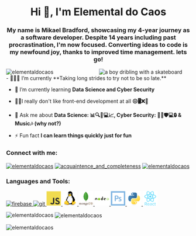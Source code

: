 <h1 align="center">Hi 👋, I'm Elemental do Caos</h1>
<h3 align="center">My name is Mikael Bradford, showcasing my 4-year journey as a software developer. Despite 14 years including past procrastination, I'm now focused. Converting ideas to code is my newfound joy, thanks to improved time management. lets go!</h3>
<img align="right" alt="a boy dribling with a skateboard" width="250" src="https://cdn.dribbble.com/users/3324724/screenshots/8934352/media/618ebf8bfaf3165f8a9d1e403e40adeb.gif">
<p align="left"> <a href="https://twitter.com/elementaldocaos" target="blank"><img align="left" src="https://img.shields.io/twitter/follow/elementaldocaos?logo=twitter&style=for-the-badge" alt="elementaldocaos" /></a> </p>
<br>
- 🏃🏿‍♂️ I’m currently **Taking long strides to try not to be so late.**

- 🌱 I’m currently learning **Data Science and Cyber Security**

- 🙅‍♂️I really don't like front-end development at all **😖🖥️❌🔌**

- 💬 Ask me about **Data Science: 📊🔍🧠💻📈, Cyber Security: 🔐🌐🛡️💻🔒 & Music🎶 (why not?)**

- ⚡ Fun fact **I can learn things quickly just for fun**

<h3 align="left">Connect with me:</h3>
<p align="left">
<a href="https://twitter.com/elementaldocaos" target="blank"><img align="center" src="https://raw.githubusercontent.com/rahuldkjain/github-profile-readme-generator/master/src/images/icons/Social/twitter.svg" alt="elementaldocaos" height="30" width="40" /></a>
<a href="https://instagram.com/acquaintence_and_completeness" target="blank"><img align="center" src="https://raw.githubusercontent.com/rahuldkjain/github-profile-readme-generator/master/src/images/icons/Social/instagram.svg" alt="acquaintence_and_completeness" height="30" width="40" /></a>
<a href="https://discord.gg/elementaldocaos" target="blank"><img align="center" src="https://raw.githubusercontent.com/rahuldkjain/github-profile-readme-generator/master/src/images/icons/Social/discord.svg" alt="elementaldocaos" height="30" width="40" /></a>
</p>

<h3 align="left">Languages and Tools:</h3>
<p align="left"> <a href="https://firebase.google.com/" target="_blank" rel="noreferrer"> <img src="https://www.vectorlogo.zone/logos/firebase/firebase-icon.svg" alt="firebase" width="40" height="40"/> </a> <a href="https://git-scm.com/" target="_blank" rel="noreferrer"> <img src="https://www.vectorlogo.zone/logos/git-scm/git-scm-icon.svg" alt="git" width="40" height="40"/> </a> <a href="https://developer.mozilla.org/en-US/docs/Web/JavaScript" target="_blank" rel="noreferrer"> <img src="https://raw.githubusercontent.com/devicons/devicon/master/icons/javascript/javascript-original.svg" alt="javascript" width="40" height="40"/> </a> <a href="https://www.linux.org/" target="_blank" rel="noreferrer"> <img src="https://raw.githubusercontent.com/devicons/devicon/master/icons/linux/linux-original.svg" alt="linux" width="40" height="40"/> </a> <a href="https://www.mongodb.com/" target="_blank" rel="noreferrer"> <img src="https://raw.githubusercontent.com/devicons/devicon/master/icons/mongodb/mongodb-original-wordmark.svg" alt="mongodb" width="40" height="40"/> </a> <a href="https://nodejs.org" target="_blank" rel="noreferrer"> <img src="https://raw.githubusercontent.com/devicons/devicon/master/icons/nodejs/nodejs-original-wordmark.svg" alt="nodejs" width="40" height="40"/> </a> <a href="https://www.photoshop.com/en" target="_blank" rel="noreferrer"> <img src="https://raw.githubusercontent.com/devicons/devicon/master/icons/photoshop/photoshop-line.svg" alt="photoshop" width="40" height="40"/> </a> <a href="https://www.python.org" target="_blank" rel="noreferrer"> <img src="https://raw.githubusercontent.com/devicons/devicon/master/icons/python/python-original.svg" alt="python" width="40" height="40"/> </a> <a href="https://reactjs.org/" target="_blank" rel="noreferrer"> <img src="https://raw.githubusercontent.com/devicons/devicon/master/icons/react/react-original-wordmark.svg" alt="react" width="40" height="40"/> </a> </p>

<p><img align="left" src="https://github-readme-stats.vercel.app/api/top-langs?username=elementaldocaos&show_icons=true&locale=en&layout=compact" alt="elementaldocaos" /></p>

<p>&nbsp;<img align="center" src="https://github-readme-stats.vercel.app/api?username=elementaldocaos&show_icons=true&locale=en" alt="elementaldocaos" /></p>

<p><img align="center" src="https://github-readme-streak-stats.herokuapp.com/?user=elementaldocaos&" alt="elementaldocaos" /></p>
